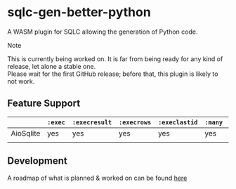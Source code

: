 # sqlc-gen-better-python
A WASM plugin for SQLC allowing the generation of Python code.


> [!NOTE]  
> This is currently being worked on. It is far from being ready for any kind of release, let alone a stable one.  
> Please wait for the first GitHub release; before that, this plugin is likely to not work.

## Feature Support


|           | `:exec` | `:execresult` | `:execrows` | `:execlastid` | `:many` | `:one` | `:copyfrom` | `:batchexec` | `:batchmany` | `:batchone` |
| --------- | ------- | ------------- | ----------- | ------------- | ------- | ------ | ----------- | ------------ | ------------ | ----------- |
| AioSqlite | yes     | yes           | yes         | yes           | yes     | yes    | no          | no           | no           | no          |
|           |         |               |             |               |         |        |             |              |              |             |


## Development
A roadmap of what is planned & worked on can be found [here](https://github.com/users/rayakame/projects/1/)